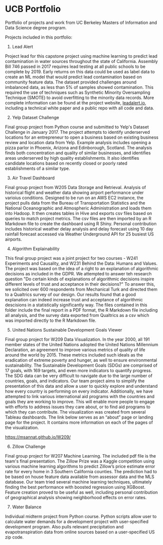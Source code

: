 # UCB Portfolio
Portfolio of projects and work from UC Berkeley Masters of Information and Data Science degree program.

Projects included in this portfolio:

1. Lead Alert

Project lead for this capstone project using machine learning to predict lead contamination in water sources throughout the state of California. Assembly Bill 746 passed in 2017 requires lead testing at all public schools to be complete by 2019. Early returns on this data could be used as label data to create an ML model that would predict lead contamination based on community feature data. The dataset provided challenges around imbalanced data, as less than 5% of samples showed contamination. This required the use of techniques such as Synthetic Minority Oversampling Technique (SMOTE) to avoid overfitting to the minority data records. More complete information can be found at the project website, [leadalert.io](leadalert.io), including a technical white paper and a public repo with all code and data.

2. Yelp Dataset Challenge

Final group project from Python course and submitted to Yelp's Dataset Challenge in January 2017. The project attempts to identify underserved locations for an entrepreneur to open a business based on existing business review and location data from Yelp. Example analysis includes opening a pizza parlor in Phoenix, Arizona and Edinborough, Scotland. The analysis finds both concentration and quality of similar businesses, and identifies areas underserved by high quality establishments. It also identifies candidate locations based on recently closed or poorly rated establishments of a similar type.

3. Air Travel Dashboard

Final group project from W205 Data Storage and Retrieval. Analysis of historical flight and weather data showing airport performance under varioius conditions. Designed to be run on an AWS EC2 instance, the project pulls data from the Bureau of Transportation Statistics and the National Oceanographic and Atmospheric Administration and loads them into Hadoop. It then creates tables in Hive and exports csv files based on queries to match project metrics. The csv files are then imported by an R Markdown file to create the dashboard using R Shiny. Personal contribution includes historical weather delay analysis and delay forecast using 10 day rainfall forecast accessed via Weather Underground API for 25 busiest US airports.

4. Algorithm Explainability

This final group project was a joint project for two courses - W241 Experiments and Causality, and W231 Behind the Data: Humans and Values. The project was based on the idea of a right to an explanation of algorithmic decisions as included in the GDPR. We attempted to answer teh research question "Do certain kinds of explanations of algorithmic decisions inspire different levels of trust and acceptance in their decisions?" To answer this, we solicited over 600 respondents from Mechanical Turk and directed them to a Qualtrics survey of our design. Our results found that a good explanation can indeed increase trust and acceptance of algorithmic descisions in a statistically significantly way. The files contained in this folder include the final report in a PDF format, the R Markdown file including all analysis, and the survey data exported from Qualtrics as a csv which was imported directly to the R Markdown file.

5. United Nations Sustainable Development Goals Viewer

Final group project for W209 Data Visualization. In the year 2000, all 191 member states of the United Nations adopted the United Nations Millennium Declaration, an agreement to improve various metrics of quality of life around the world by 2015. These metrics included such ideals as the eradication of extreme poverty and hunger, as well to ensure environmental sustainability. The Sustainable Development Goals (SDGs) are comprised of 17 goals, with 169 targets, and even more indicators to quantify progress. The SDG data can be very difficult to navigate due to the large number of countries, goals, and indicators. Our team project aims to simplify the presentation of this data and allow a user to quickly explore and understand how every country is performing on every indicator. Additionally, we have attempted to link various international aid programs with the countries and goals they are working to improve. This will enable more people to engage with efforts to address issues they care about, or to find aid programs to which they can contribute. The visualization was created from several Tableau dashboards. The link below serves as an “about” page or landing page for the project. It contains more information on each of the pages of the visualization.  

https://msannat.github.io/W209/

6. Zillow Challenge

Final group project for W207 Machine Learning. The included pdf file is the team's final presentation. The Zillow Prize was a Kaggle competition using various machine learning algorithms to predict Zillow’s price estimate error rate for every home in 3 Southern California counties. The prediction had to be based on house feature data available from assessor data and the MLS database. Our team tried several machine learning techniques, ultimately finding the best performance with boosted regression using XGBoost. Feature creation proved to be useful as well, including personal contribution of geographical analysis showing neighborhood effects on error rates.

7. Water Balance

Individual midterm project from Python course. Python scripts allow user to calculate water demands for a development project with user-specified development program. Also pulls relevant precipitation and evapotranspiration data from online sources based on a user-specified US zip code.
